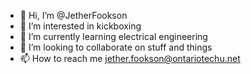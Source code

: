 - 👋 Hi, I’m @JetherFookson
- 👀 I’m interested in kickboxing
- 🌱 I’m currently learning electrical engineering 
- 💞️ I’m looking to collaborate on stuff and things 
- 📫 How to reach me jether.fookson@ontariotechu.net

<!---
JetherFookson/JetherFookson is a ✨ special ✨ repository because its `README.md` (this file) appears on your GitHub profile.
You can click the Preview link to take a look at your changes.
--->
